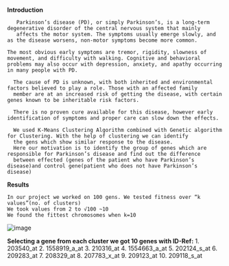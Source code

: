 **Introduction**

       Parkinson’s disease (PD), or simply Parkinson’s, is a long-term degenerative disorder of the central nervous system that mainly
       affects the motor system. The symptoms usually emerge slowly, and as the disease worsens, non-motor symptoms become more common.
       
    The most obvious early symptoms are tremor, rigidity, slowness of movement, and difficulty with walking. Cognitive and behavioral
    problems may also occur with depression, anxiety, and apathy occurring in many people with PD.
    
      The cause of PD is unknown, with both inherited and environmental factors believed to play a role. Those with an affected family 
      member are at an increased risk of getting the disease, with certain genes known to be inheritable risk factors.
      
      There is no proven cure available for this disease, however early identification of symptoms and proper care can slow down the effects.
      
      We used K-Means Clustering Algorithm combined with Genetic algorithm for Clustering. With the help of clustering we can identify
      the gens which show similar response to the disease.
      Here our motivation is to identify the group of genes which are responsible for Parkinson’s disease and find out the difference
      between effected (genes of the patient who have Parkinson’s disease)and control gene(patient who does not have Parkinson’s disease)
 

**Results**

    In our project we worked on 100 gens. We tested fitness over “k values”(no. of clusters)
    We took values from 2 to √100 ~10
    We found the fittest chromosomes when k=10
    
![image](https://github.com/DWalkar/PD/assets/132969788/2e819a77-1272-4ad2-ba13-7715793c6cca)


    
**Selecting a gene from each cluster we got 10 genes with ID-Ref:**
    1. 203540_at
    2. 1558919_a_at
    3. 210316_at
    4. 1554663_a_at 
    5. 202124_s_at
    6. 209283_at
    7. 208329_at
    8. 207783_x_at
    9. 209123_at
    10. 209118_s_at
